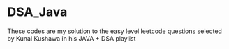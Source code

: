 # DSA_Java
These codes are my solution to the easy level leetcode questions selected by Kunal Kushawa in his JAVA + DSA playlist
